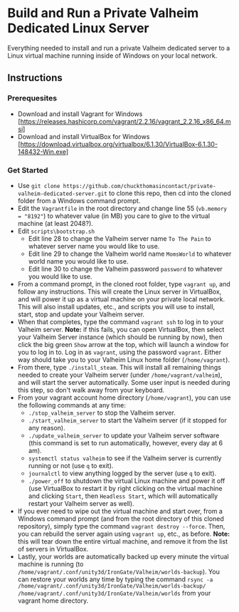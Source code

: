 # Build and Run a Private Valheim Dedicated Linux Server
Everything needed to install and run a private Valheim dedicated server to a Linux virtual machine running inside of Windows on your local network.

## Instructions

### Prerequesites

* Download and install Vagrant for Windows [https://releases.hashicorp.com/vagrant/2.2.16/vagrant_2.2.16_x86_64.msi]
* Download and install VirtualBox for Windows [https://download.virtualbox.org/virtualbox/6.1.30/VirtualBox-6.1.30-148432-Win.exe]

### Get Started

* Use `git clone https://github.com/chuckthomasincontact/private-valheim-dedicated-server.git` to clone this repo, then cd into the cloned folder from a Windows command prompt.
* Edit the `Vagrantfile` in the root directory and change line 55 (`vb.memory = "8192"`) to whatever value (in MB) you care to give to the virtual machine (at least 2048?).
* Edit `scripts\bootstrap.sh`
  * Edit line 28 to change the Valheim server name `To The Pain` to whatever server name you would like to use.
  * Edit line 29 to change the Valheim world name `MomsWorld` to whatever world name you would like to use.
  * Edit line 30 to change the Valheim password `password` to whatever you would like to use.
* From a command prompt, in the cloned root folder, type `vagrant up`, and follow any instructions. This will create the Linux server in VirtualBox, and will power it up as a virtual machine on your private local network. This will also install updates, etc., and scripts you will use to install, start, stop and update your Valheim server.
* When that completes, type the command `vagrant ssh` to log in to your Valheim server. **Note:** if this fails, you can open VirtualBox, then select your Valheim Server instance (which should be running by now), then click the big green `Show` arrow at the top, which will launch a window for you to log in to. Log in as `vagrant`, using the password `vagrant`. Either way should take you to your Valheim Linux home folder (`/home/vagrant`).
* From there, type `./install_steam`. This will install all remaining things needed to create your Valheim server (under `/home/vagrant/valheim`), and will start the server automatically. Some user input is needed during this step, so don't walk away from your keyboard.
* From your vagrant account home directory (`/home/vagrant`), you can use the following commands at any time:
  * `./stop_valheim_server` to stop the Valheim server.
  * `./start_valheim_server` to start the Valheim server (if it stopped for any reason).
  * `./update_valheim_server` to update your Valheim server software (this command is set to run automatically, however, every day at 6 am).
  * `systemctl status valheim` to see if the Valheim server is currently running or not (use `q` to exit).
  * `journalctl` to view anything logged by the server (use `q` to exit).
  * `./power_off` to shutdown the virtual Linux machine and power it off (use VirtualBox to restart it by right clicking on the virtual machine and clicking `Start`, then `Headless Start`, which will automatically restart your Valheim server as well).
* If you ever need to wipe out the virtual machine and start over, from a Windows command prompt (and from the root directory of this cloned repository), simply type the command `vagrant destroy --force`. Then, you can rebuild the server again using `vagrant up`, etc., as before. **Note:** this will tear down the entire virtual machine, and remove it from the list of servers in VirtualBox.
* Lastly, your worlds are automatically backed up every minute the virtual machine is running (to `/home/vagrant/.conf/unity3d/IronGate/Valheim/worlds-backup`). You can restore your worlds any time by typing the command `rsync -a /home/vagrant/.conf/unity3d/IronGate/Valheim/worlds-backup/ /home/vagrant/.conf/unity3d/IronGate/Valheim/worlds` from your vagrant home directory.
